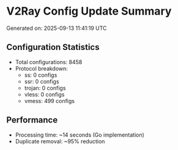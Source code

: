 # V2Ray Config Update Summary
Generated on: 2025-09-13 11:41:19 UTC

## Configuration Statistics
- Total configurations: 8458
- Protocol breakdown:
  - ss: 0 configs
  - ssr: 0 configs
  - trojan: 0 configs
  - vless: 0 configs
  - vmess: 499 configs

## Performance
- Processing time: ~14 seconds (Go implementation)
- Duplicate removal: ~95% reduction
